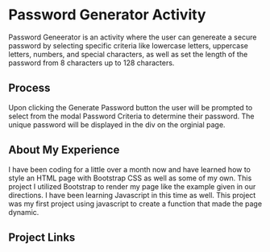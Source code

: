 # Password Generator Activity

Password Geneerator is an activity where the user can genereate a secure password by selecting specific criteria like lowercase letters, uppercase letters, numbers, and special characters, as well as set the length of the password from 8 characters up to 128 characters.

## Process

Upon clicking the Generate Password button the user will be prompted to select from the modal Password Criteria to determine their password. The unique password will be displayed in the div on the orginial page.

## About My Experience

I have been coding for a little over a month now and have learned how to style an HTML page with Bootstrap CSS as well as some of my own. This project I utilized Bootstrap to render my page like the example given in our directions. I have been learning Javascript in this time as well. This project was my first project using javascript to create a function that made the page dynamic.

## Project Links
